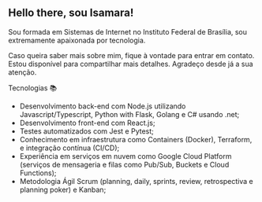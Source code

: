 ## Hello there, sou Isamara!

Sou formada em Sistemas de Internet no Instituto Federal de Brasília, sou extremamente apaixonada por tecnologia. 

Caso queira saber mais sobre mim, fique à vontade para entrar em contato. Estou disponível para compartilhar mais detalhes. Agradeço desde já a sua atenção.

Tecnologias 📚
- Desenvolvimento back-end com Node.js utilizando Javascript/Typescript, Python with Flask, Golang e C# usando .net;
- Desenvolvimento front-end com React.js;
- Testes automatizados com Jest e Pytest;
- Conhecimento em infraestrutura como Containers (Docker), Terraform, e integração contínua (CI/CD);
- Experiência em serviços em nuvem como Google Cloud Platform (serviços de mensageria e filas como Pub/Sub, Buckets e Cloud Functions);
- Metodologia Ágil Scrum (planning, daily, sprints, review, retrospectiva e planning poker) e Kanban;
